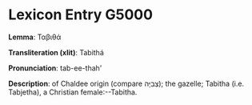 # Lexicon Entry G5000

**Lemma**: Ταβιθά

**Transliteration (xlit)**: Tabithá

**Pronunciation**: tab-ee-thah'

**Description**:
of Chaldee origin (compare צְבִיָּה); the gazelle; Tabitha (i.e. Tabjetha), a Christian female:--Tabitha.
